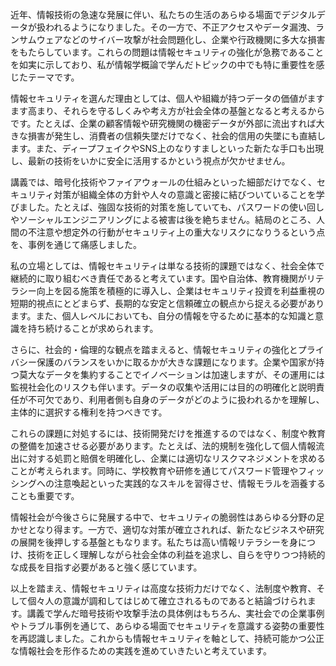 近年、情報技術の急速な発展に伴い、私たちの生活のあらゆる場面でデジタルデータが扱われるようになりました。その一方で、不正アクセスやデータ漏洩、ランサムウェアなどのサイバー攻撃が社会問題化し、企業や行政機関に多大な損害をもたらしています。これらの問題は情報セキュリティの強化が急務であることを如実に示しており、私が情報学概論で学んだトピックの中でも特に重要性を感じたテーマです。

情報セキュリティを選んだ理由としては、個人や組織が持つデータの価値がますます高まり、それらを守るしくみや考え方が社会全体の基盤となると考えるからです。たとえば、企業の顧客情報や研究機関の機密データが外部に流出すれば大きな損害が発生し、消費者の信頼失墜だけでなく、社会的信用の失墜にも直結します。また、ディープフェイクやSNS上のなりすましといった新たな手口も出現し、最新の技術をいかに安全に活用するかという視点が欠かせません。

講義では、暗号化技術やファイアウォールの仕組みといった細部だけでなく、セキュリティ対策が組織全体の方針や人々の意識と密接に結びついていることを学びました。たとえば、強固な技術的対策を施していても、パスワードの使い回しやソーシャルエンジニアリングによる被害は後を絶ちません。結局のところ、人間の不注意や想定外の行動がセキュリティ上の重大なリスクになりうるという点を、事例を通じて痛感しました。

私の立場としては、情報セキュリティは単なる技術的課題ではなく、社会全体で継続的に取り組むべき責任であると考えています。国や自治体、教育機関がリテラシー向上を図る施策を積極的に導入し、企業はセキュリティ投資を利益重視の短期的視点にとどまらず、長期的な安定と信頼確立の観点から捉える必要があります。また、個人レベルにおいても、自分の情報を守るために基本的な知識と意識を持ち続けることが求められます。

さらに、社会的・倫理的な観点を踏まえると、情報セキュリティの強化とプライバシー保護のバランスをいかに取るかが大きな課題になります。企業や国家が持つ莫大なデータを集約することでイノベーションは加速しますが、その運用には監視社会化のリスクも伴います。データの収集や活用には目的の明確化と説明責任が不可欠であり、利用者側も自身のデータがどのように扱われるかを理解し、主体的に選択する権利を持つべきです。

これらの課題に対処するには、技術開発だけを推進するのではなく、制度や教育の整備を加速させる必要があります。たとえば、法的規制を強化して個人情報流出に対する処罰と賠償を明確化し、企業には適切なリスクマネジメントを求めることが考えられます。同時に、学校教育や研修を通じてパスワード管理やフィッシングへの注意喚起といった実践的なスキルを習得させ、情報モラルを涵養することも重要です。

情報社会が今後さらに発展する中で、セキュリティの脆弱性はあらゆる分野の足かせとなり得ます。一方で、適切な対策が確立されれば、新たなビジネスや研究の展開を後押しする基盤ともなります。私たちは高い情報リテラシーを身につけ、技術を正しく理解しながら社会全体の利益を追求し、自らを守りつつ持続的な成長を目指す必要があると強く感じています。

以上を踏まえ、情報セキュリティは高度な技術力だけでなく、法制度や教育、そして個々人の意識が調和してはじめて確立されるものであると結論づけられます。講義で学んだ暗号技術や攻撃手法の具体例はもちろん、実社会での企業事例やトラブル事例を通じて、あらゆる場面でセキュリティを意識する姿勢の重要性を再認識しました。これからも情報セキュリティを軸として、持続可能かつ公正な情報社会を形作るための実践を進めていきたいと考えています。